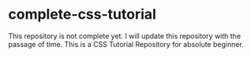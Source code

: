 # complete-css-tutorial
This repository is not complete yet. I will update this repository with the passage of time. This is a CSS Tutorial Repository for absolute beginner.
